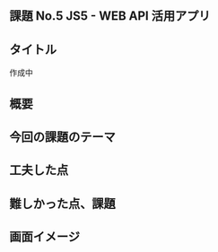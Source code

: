## 課題 No.5 JS5 - WEB API 活用アプリ

## タイトル

作成中

## 概要

## 今回の課題のテーマ

## 工夫した点

## 難しかった点、課題

## 画面イメージ
